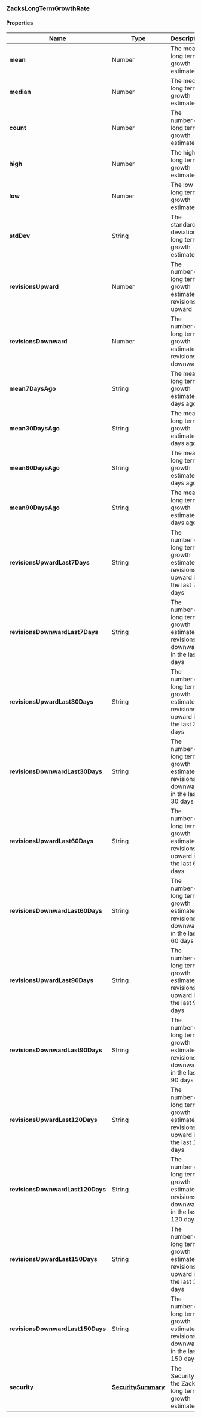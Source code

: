 
[//]: # (CLASS:ZacksLongTermGrowthRate)

[//]: # (KIND:object)

### ZacksLongTermGrowthRate

#### Properties

[//]: # (START_DEFINITION)

Name | Type | Description
------------ | ------------- | -------------
**mean** | Number | The mean long term growth estimate &nbsp;
**median** | Number | The median long term growth estimate &nbsp;
**count** | Number | The number of long term growth estimates &nbsp;
**high** | Number | The high long term growth estimate &nbsp;
**low** | Number | The low long term growth estimate &nbsp;
**stdDev** | String | The standard deviation long term growth estimate &nbsp;
**revisionsUpward** | Number | The number of long term growth estimate revisions upward &nbsp;
**revisionsDownward** | Number | The number of long term growth estimate revisions downward &nbsp;
**mean7DaysAgo** | String | The mean long term growth estimate 7 days ago &nbsp;
**mean30DaysAgo** | String | The mean long term growth estimate 30 days ago &nbsp;
**mean60DaysAgo** | String | The mean long term growth estimate 60 days ago &nbsp;
**mean90DaysAgo** | String | The mean long term growth estimate 90 days ago &nbsp;
**revisionsUpwardLast7Days** | String | The number of long term growth estimate revisions upward in the last 7 days &nbsp;
**revisionsDownwardLast7Days** | String | The number of long term growth estimate revisions downward in the last 7 days &nbsp;
**revisionsUpwardLast30Days** | String | The number of long term growth estimate revisions upward in the last 30 days &nbsp;
**revisionsDownwardLast30Days** | String | The number of long term growth estimate revisions downward in the last 30 days &nbsp;
**revisionsUpwardLast60Days** | String | The number of long term growth estimate revisions upward in the last 60 days &nbsp;
**revisionsDownwardLast60Days** | String | The number of long term growth estimate revisions downward in the last 60 days &nbsp;
**revisionsUpwardLast90Days** | String | The number of long term growth estimate revisions upward in the last 90 days &nbsp;
**revisionsDownwardLast90Days** | String | The number of long term growth estimate revisions downward in the last 90 days &nbsp;
**revisionsUpwardLast120Days** | String | The number of long term growth estimate revisions upward in the last 120 days &nbsp;
**revisionsDownwardLast120Days** | String | The number of long term growth estimate revisions downward in the last 120 days &nbsp;
**revisionsUpwardLast150Days** | String | The number of long term growth estimate revisions upward in the last 150 days &nbsp;
**revisionsDownwardLast150Days** | String | The number of long term growth estimate revisions downward in the last 150 days &nbsp;
**security** | [**SecuritySummary**](SecuritySummary.md) | The Security of the Zacks long term growth estimate &nbsp;

[//]: # (END_DEFINITION)


[//]: # (CONTAINED_CLASS:SecuritySummary)





